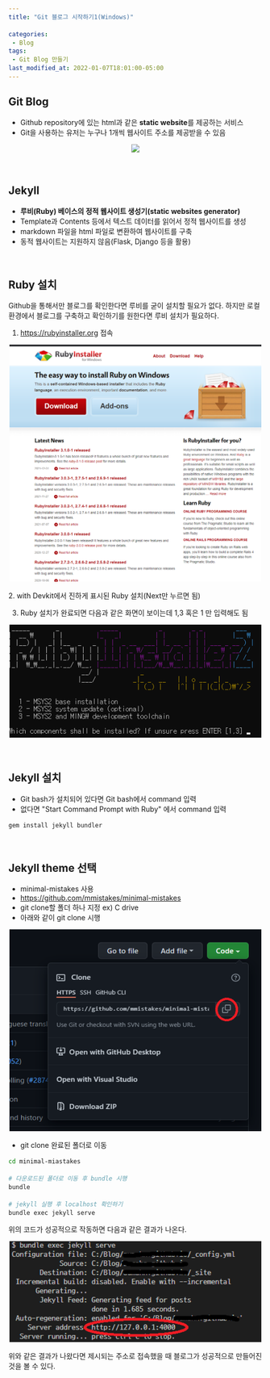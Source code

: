 ```yaml
---
title: "Git 블로그 시작하기1(Windows)"

categories:
 - Blog
tags:
 - Git Blog 만들기 
last_modified_at: 2022-01-07T18:01:00-05:00
---
```


## Git Blog 
  

 - Github repository에 있는 html과 같은 **static website**를 제공하는 서비스
 - Git을 사용하는 유저는 누구나 1개씩 웹사이트 주소를 제공받을 수 있음  

<p align="center">
  <img src = "https://devinlife.com/assets/images/2019-04-10-github-blog-intro/01-jekyll.png">
</p>
<br/>

## Jekyll

 - **루비(Ruby) 베이스의 정적 웹사이트 생성기(static websites generator)**
 - Template과 Contents 등에서 텍스트 데이터를 읽어서 정적 웹사이트를 생성
 - markdown 파일을 html 파일로 변환하여 웹사이트를 구축
 - 동적 웹사이트는 지원하지 않음(Flask, Django 등을 활용) 

<br/>

## Ruby 설치 


Github을 통해서만 블로그를 확인한다면 루비를 굳이 설치할 필요가 없다. 하지만 로컬 환경에서 블로그를 구축하고 확인하기를 원한다면 루비 설치가 필요하다. 


1. https://rubyinstaller.org 접속

<p align="center">
  <img src="/assets/images/GitBlog/Ruby1.png" width=500>
</p>
2. with Devkit에서 진하게 표시된 Ruby 설치(Next만 누르면 됨)

3. Ruby 설치가 완료되면 다음과 같은 화면이 보이는데 1,3 혹은 1 만 입력해도 됨
<p align="center">
  <img src="/assets/images/GitBlog/Ruby2.png" width=500>
</p>
<br/>

## Jekyll 설치 

- Git bash가 설치되어 있다면 Git bash에서 command 입력 
- 없다면 "Start Command Prompt with Ruby" 에서 command 입력 
  

```bash
gem install jekyll bundler
```
<br/>



## Jekyll theme 선택 

 - minimal-mistakes 사용 
 - https://github.com/mmistakes/minimal-mistakes
 - git clone할 폴더 하나 지정 ex) C drive
 - 아래와 같이 git clone 시행 

 <p align="center">
  <img src="/assets/images/GitBlog/Jekyll_theme1.png" width=500 height=400>
</p>

 - git clone 완료된 폴더로 이동

```bash
cd minimal-miastakes

# 다운로드된 폴더로 이동 후 bundle 시행
bundle

# jekyll 실행 후 localhost 확인하기
bundle exec jekyll serve 
```

위의 코드가 성공적으로 작동하면 다음과 같은 결과가 나온다. 

<p align="center">
  <img src="/assets/images/GitBlog/Jekyll_exec1.png" width=500 height=200>
</p>

위와 같은 결과가 나왔다면 제시되는 주소로 접속했을 때 블로그가 성공적으로 만들어진 것을 볼 수 있다. 


